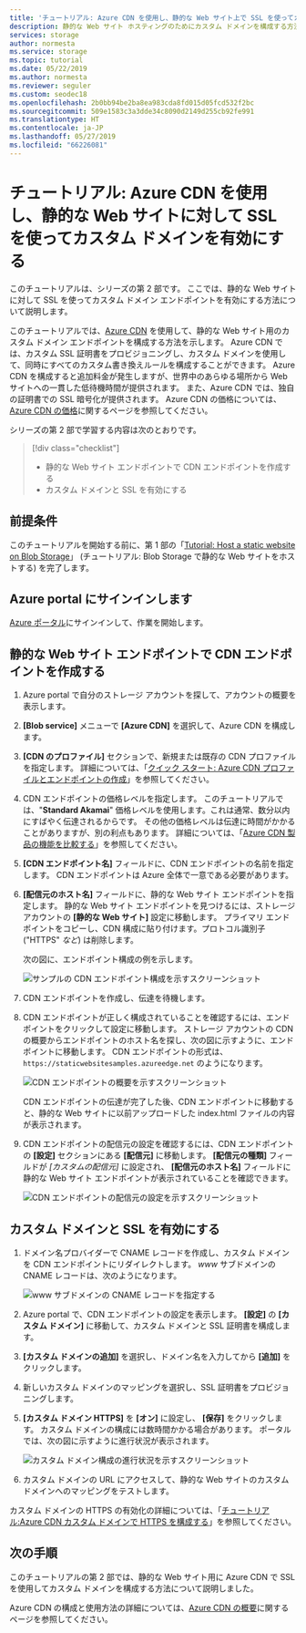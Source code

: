 ```yaml
---
title: 'チュートリアル: Azure CDN を使用し、静的な Web サイト上で SSL を使ってカスタム ドメインを有効にする - Azure Storage'
description: 静的な Web サイト ホスティングのためにカスタム ドメインを構成する方法について説明します。
services: storage
author: normesta
ms.service: storage
ms.topic: tutorial
ms.date: 05/22/2019
ms.author: normesta
ms.reviewer: seguler
ms.custom: seodec18
ms.openlocfilehash: 2b0bb94be2ba8ea983cda8fd015d05fcd532f2bc
ms.sourcegitcommit: 509e1583c3a3dde34c8090d2149d255cb92fe991
ms.translationtype: HT
ms.contentlocale: ja-JP
ms.lasthandoff: 05/27/2019
ms.locfileid: "66226081"
---
```

# <a name="tutorial-use-azure-cdn-to-enable-a-custom-domain-with-ssl-for-a-static-website"></a>チュートリアル: Azure CDN を使用し、静的な Web サイトに対して SSL を使ってカスタム ドメインを有効にする

このチュートリアルは、シリーズの第 2 部です。 ここでは、静的な Web サイトに対して SSL を使ってカスタム ドメイン エンドポイントを有効にする方法について説明します。 

このチュートリアルでは、[Azure CDN](../../cdn/cdn-overview.md) を使用して、静的な Web サイト用のカスタム ドメイン エンドポイントを構成する方法を示します。 Azure CDN では、カスタム SSL 証明書をプロビジョニングし、カスタム ドメインを使用して、同時にすべてのカスタム書き換えルールを構成することができます。 Azure CDN を構成すると追加料金が発生しますが、世界中のあらゆる場所から Web サイトへの一貫した低待機時間が提供されます。 また、Azure CDN では、独自の証明書での SSL 暗号化が提供されます。 Azure CDN の価格については、[Azure CDN の価格](https://azure.microsoft.com/pricing/details/cdn/)に関するページを参照してください。

シリーズの第 2 部で学習する内容は次のとおりです。

> [!div class="checklist"]
> * 静的な Web サイト エンドポイントで CDN エンドポイントを作成する
> * カスタム ドメインと SSL を有効にする

## <a name="prerequisites"></a>前提条件

このチュートリアルを開始する前に、第 1 部の「[Tutorial: Host a static website on Blob Storage](storage-blob-static-website-host.md)」 (チュートリアル: Blob Storage で静的な Web サイトをホストする) を完了します。 

## <a name="sign-in-to-the-azure-portal"></a>Azure portal にサインインします

[Azure ポータル](https://portal.azure.com/)にサインインして、作業を開始します。

## <a name="create-a-cdn-endpoint-on-the-static-website-endpoint"></a>静的な Web サイト エンドポイントで CDN エンドポイントを作成する

1. Azure portal で自分のストレージ アカウントを探して、アカウントの概要を表示します。
1. **[Blob service]** メニューで **[Azure CDN]** を選択して、Azure CDN を構成します。
1. **[CDN のプロファイル]** セクションで、新規または既存の CDN プロファイルを指定します。 詳細については、「[クイック スタート: Azure CDN プロファイルとエンドポイントの作成](../../cdn/cdn-create-new-endpoint.md)」を参照してください。
1. CDN エンドポイントの価格レベルを指定します。 このチュートリアルでは、"**Standard Akamai**" 価格レベルを使用します。これは通常、数分以内にすばやく伝達されるからです。 その他の価格レベルは伝達に時間がかかることがありますが、別の利点もあります。 詳細については、「[Azure CDN 製品の機能を比較する](../../cdn/cdn-features.md)」を参照してください。
1. **[CDN エンドポイント名]** フィールドに、CDN エンドポイントの名前を指定します。 CDN エンドポイントは Azure 全体で一意である必要があります。
1. **[配信元のホスト名]** フィールドに、静的な Web サイト エンドポイントを指定します。 静的な Web サイト エンドポイントを見つけるには、ストレージ アカウントの **[静的な Web サイト]** 設定に移動します。 プライマリ エンドポイントをコピーし、CDN 構成に貼り付けます。プロトコル識別子 ("HTTPS" *など*) は削除します。

    次の図に、エンドポイント構成の例を示します。

    ![サンプルの CDN エンドポイント構成を示すスクリーンショット](media/storage-blob-static-website-custom-domain/add-cdn-endpoint.png)

1. CDN エンドポイントを作成し、伝達を待機します。
1. CDN エンドポイントが正しく構成されていることを確認するには、エンドポイントをクリックして設定に移動します。 ストレージ アカウントの CDN の概要からエンドポイントのホスト名を探し、次の図に示すように、エンドポイントに移動します。 CDN エンドポイントの形式は、`https://staticwebsitesamples.azureedge.net` のようになります。

    ![CDN エンドポイントの概要を示すスクリーンショット](media/storage-blob-static-website-custom-domain/verify-cdn-endpoint.png)

    CDN エンドポイントの伝達が完了した後、CDN エンドポイントに移動すると、静的な Web サイトに以前アップロードした index.html ファイルの内容が表示されます。

1. CDN エンドポイントの配信元の設定を確認するには、CDN エンドポイントの **[設定]** セクションにある **[配信元]** に移動します。 **[配信元の種類]** フィールドが *[カスタムの配信元]* に設定され、 **[配信元のホスト名]** フィールドに静的な Web サイト エンドポイントが表示されていることを確認できます。

    ![CDN エンドポイントの配信元の設定を示すスクリーンショット](media/storage-blob-static-website-custom-domain/verify-cdn-origin.png)

## <a name="enable-custom-domain-and-ssl"></a>カスタム ドメインと SSL を有効にする

1. ドメイン名プロバイダーで CNAME レコードを作成し、カスタム ドメインを CDN エンドポイントにリダイレクトします。 *www* サブドメインの CNAME レコードは、次のようになります。

    ![www サブドメインの CNAME レコードを指定する](media/storage-blob-static-website-custom-domain/subdomain-cname-record.png)

1. Azure portal で、CDN エンドポイントの設定を表示します。 **[設定]** の **[カスタム ドメイン]** に移動して、カスタム ドメインと SSL 証明書を構成します。
1. **[カスタム ドメインの追加]** を選択し、ドメイン名を入力してから **[追加]** をクリックします。
1. 新しいカスタム ドメインのマッピングを選択し、SSL 証明書をプロビジョニングします。
1. **[カスタム ドメイン HTTPS]** を **[オン]** に設定し、 **[保存]** をクリックします。 カスタム ドメインの構成には数時間かかる場合があります。 ポータルでは、次の図に示すように進行状況が表示されます。

    ![カスタム ドメイン構成の進行状況を示すスクリーンショット](media/storage-blob-static-website-custom-domain/configure-custom-domain-https.png)

1. カスタム ドメインの URL にアクセスして、静的な Web サイトのカスタム ドメインへのマッピングをテストします。

カスタム ドメインの HTTPS の有効化の詳細については、「[チュートリアル:Azure CDN カスタム ドメインで HTTPS を構成する](../../cdn/cdn-custom-ssl.md)」を参照してください。

## <a name="next-steps"></a>次の手順

このチュートリアルの第 2 部では、静的な Web サイト用に Azure CDN で SSL を使用してカスタム ドメインを構成する方法について説明しました。

Azure CDN の構成と使用方法の詳細については、[Azure CDN の概要](../../cdn/cdn-overview.md)に関するページを参照してください。